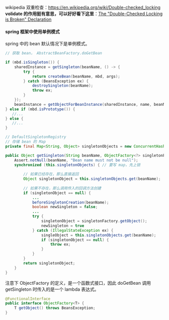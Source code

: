 wikipedia 双重检查：https://en.wikipedia.org/wiki/Double-checked_locking  
**volidate 的作用挺有意思，可以好好看下这里**：[The "Double-Checked Locking is Broken" Declaration](http://www.cs.umd.edu/~pugh/java/memoryModel/DoubleCheckedLocking.html)

#### spring 框架中使用单例模式
spring 中的 bean 默认情况下是单例模式。

```java
// 获取 bean， AbstractBeanFactory.doGetBean

if (mbd.isSingleton()) {
    sharedInstance = getSingleton(beanName, () -> {
        try {
            return createBean(beanName, mbd, args);
        } catch (BeansException ex) {
            destroySingleton(beanName);
            throw ex;
        }    
    });     
    beanInstance = getObjectForBeanInstance(sharedInstance, name, beanName, mbd);
} else if (mbd.isPrototype()) {
   //... 
} else {
   //... 
}

// DefaultSingletonRegistry
// 存储 bean 的 Map
private final Map<String, Object> singletonObjects = new ConcurrentHashMap<>(256);

public Object getSingleton(String beanName, ObjectFactory<?> singletonFactory) {
    Assert.notNull(beanName, "Bean name must not be null");
    synchronized (this.singletonObjects) { // 要写 map，先上锁
        
        // 如果已经存在，那么直接返回
        Object singletonObject = this.singletonObjects.get(beanName);
        
        // 如果不存在，那么调用传入的回调方法创建
        if (singletonObject == null) {
            ...
            beforeSingletonCreation(beanName);
            boolean newSingleton = false;
            ...
            try {
                singletonObject = singletonFactory.getObject();
                newSingleton = true 
            } catch (IllegalStateException ex) {
                singleObject = this.singletonObjects.get(beanName);
                if (singletonObject == null) {
                    throw ex;
                }
            }
        }
        return singletonObject;
    }
}
```

注意下 ObjectFactory 的定义，是一个函数式接口，因此 doGetBean 调用 getSingleton 时传入的是一个 lambda 表达式。
```java
@FunctionalInterface
public interface ObjectFactory<T> {
    T getObject() throws BeansException;
}

```